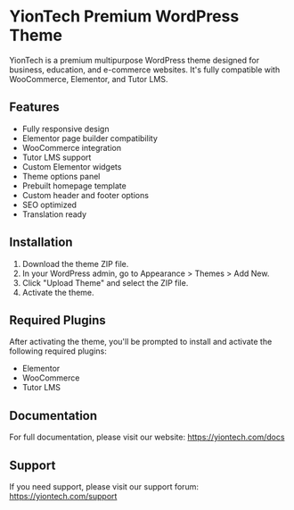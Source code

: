 # YionTech Premium WordPress Theme

YionTech is a premium multipurpose WordPress theme designed for business, education, and e-commerce websites. It's fully compatible with WooCommerce, Elementor, and Tutor LMS.

## Features

- Fully responsive design
- Elementor page builder compatibility
- WooCommerce integration
- Tutor LMS support
- Custom Elementor widgets
- Theme options panel
- Prebuilt homepage template
- Custom header and footer options
- SEO optimized
- Translation ready

## Installation

1. Download the theme ZIP file.
2. In your WordPress admin, go to Appearance > Themes > Add New.
3. Click "Upload Theme" and select the ZIP file.
4. Activate the theme.

## Required Plugins

After activating the theme, you'll be prompted to install and activate the following required plugins:
- Elementor
- WooCommerce
- Tutor LMS

## Documentation

For full documentation, please visit our website: https://yiontech.com/docs

## Support

If you need support, please visit our support forum: https://yiontech.com/support